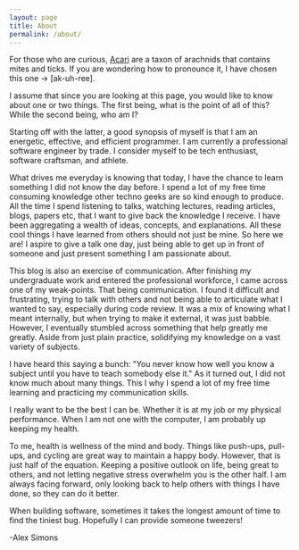 ```yaml
---
layout: page
title: About
permalink: /about/
---
```


For those who are curious, [Acari](https://en.wikipedia.org/wiki/Acari) are a taxon of arachnids that contains mites and ticks.
If you are wondering how to pronounce it, I have chosen this one -> [ak-uh-ree].

I assume that since you are looking at this page, you would like to know about one or two things.
The first being, what is the point of all of this? While the second being, who am I?

Starting off with the latter, a good synopsis of myself is that I am an energetic, effective, and efficient programmer.
I am currently a professional software engineer by trade. I consider myself to be tech enthusiast, software craftsman, and athlete.

What drives me everyday is knowing that today, I have the chance to learn something I did not know the day before.
I spend a lot of my free time consuming knowledge other techno geeks are so kind enough to produce.
All the time I spend listening to talks, watching lectures, reading articles, blogs, papers etc, that I want to give back the knowledge I receive. 
I have been aggregating a wealth of ideas, concepts, and explanations.
All these cool things I have learned from others should not just be mine. 
So here we are! 
I aspire to give a talk one day, just being able to get up in front of someone and just present something I am passionate about.

This blog is also an exercise of communication. 
After finishing my undergraduate work and entered the professional workforce, I came across one of my weak-points.
That being communication.
I found it difficult and frustrating, trying to talk with others and not being able to articulate what I wanted to say, especially during code review.
It was a mix of knowing what I meant internally, but when trying to make it external, it was just babble.
However, I eventually stumbled across something that help greatly me greatly.
Aside from just plain practice, solidifying my knowledge on a vast variety of subjects.

I have heard this saying a bunch: "You never know how well you know a subject until you have to teach somebody else it."
As it turned out, I did not know much about many things. 
This I why I spend a lot of my free time learning and practicing my communication skills.

I really want to be the best I can be. 
Whether it is at my job or my physical performance. 
When I am not one with the computer, I am probably up keeping my health.
 
To me, health is wellness of the mind and body. 
Things like push-ups, pull-ups, and cycling are great way to maintain a happy body.
However, that is just half of the equation. 
Keeping a positive outlook on life, being great to others, and not letting negative stress overwhelm you is the other half.
I am always facing forward, only looking back to help others with things I have done, so they can do it better. 

When building software, sometimes it takes the longest amount of time to find the tiniest bug. 
Hopefully I can provide someone tweezers!

\-Alex Simons 